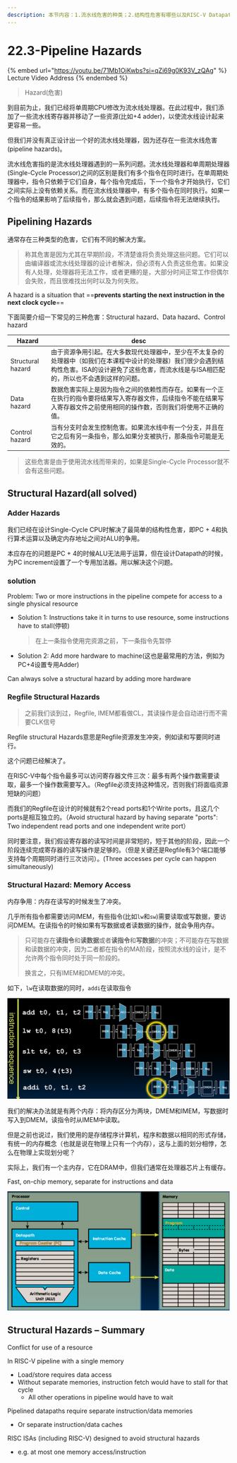 ```yaml
---
description: 本节内容：1.流水线危害的种类；2.结构性危害有哪些以及RISC-V Datapath是怎么解决的（争用Adder，争用寄存器文件，争用内存）
---
```


# 22.3-Pipeline Hazards

{% embed url="https://youtu.be/71Mb1OjKwbs?si=qZi69g0K93V_zQAg" %}
Lecture Video Address
{% endembed %}

> Hazard(危害)

到目前为止，我们已经将单周期CPU修改为流水线处理器。在此过程中，我们添加了一些流水线寄存器并移动了一些资源(比如+4 adder)，以使流水线设计起来更容易一些。

但我们并没有真正设计出一个好的流水线处理器，因为还存在一些流水线危害(pipeline hazards)。

流水线危害指的是流水线处理器遇到的一系列问题。流水线处理器和单周期处理器(Single-Cycle Processor)之间的区别是我们有多个指令在同时进行。在单周期处理器中，指令只依赖于它们自身，每个指令完成后，下一个指令才开始执行，它们之间实际上没有依赖关系。而在流水线处理器中，有多个指令在同时执行。如果一个指令的结果影响了后续指令，那么就会遇到问题，后续指令将无法继续执行。

## Pipelining Hazards

通常存在三种类型的危害，它们有不同的解决方案。

> 称其危害是因为尤其在早期阶段，不清楚谁将负责处理这些问题。它们可以由编译器或流水线处理器的设计者解决，但必须有人负责这些危害。如果没有人处理，处理器将无法工作，或者更糟的是，大部分时间正常工作但偶尔会失败，而且很难找出何时以及为何失败。

A hazard is a situation that ==**prevents starting the next instruction in the next clock cycle**==

下面简要介绍一下常见的三种危害：Structural hazard、Data hazard、Control hazard

| Hazard            | desc                                                         |
| ----------------- | ------------------------------------------------------------ |
| Structural hazard | 由于资源争用引起。在大多数现代处理器中，至少在不太复杂的处理器中（如我们在本课程中设计的处理器）我们很少会遇到结构性危害。ISA的设计避免了这些危害，而流水线是与ISA相匹配的，所以也不会遇到这样的问题。 |
| Data hazard       | 数据危害实际上是因为指令之间的依赖性而存在。如果有一个正在执行的指令要将结果写入寄存器文件，后续指令不能在结果写入寄存器文件之前使用相同的操作数，否则我们将使用不正确的值。 |
| Control hazard    | 当有分支时会发生控制危害。如果流水线中有一个分支，并且在它之后有另一条指令，那么如果分支被执行，那条指令可能是无效的。 |

> 这些危害是由于使用流水线而带来的，如果是Single-Cycle Processor就不会有这些问题。

## Structural Hazard(all solved)

### Adder Hazards

我们已经在设计Single-Cycle CPU时解决了最简单的结构性危害，即PC + 4和执行算术运算以及确定内存地址之间对ALU的争用。

本应存在的问题是PC + 4的时候ALU无法用于运算，但在设计Datapath的时候，为PC increment设置了一个专用加法器。用以解决这个问题。

### solution

Problem: Two or more instructions in the pipeline compete for access to a single physical resource

- Solution 1: Instructions take it in turns to use resource, some instructions have to stall(停顿)

    > 在上一条指令使用完资源之前，下一条指令先暂停

- Solution 2: Add more hardware to machine(这也是最常用的方法，例如为PC+4设置专用Adder)

Can always solve a structural hazard by adding more hardware

### Regfile Structural Hazards

> 之前我们谈到过，Regfile, IMEM都看做CL，其读操作是会自动进行而不需要CLK信号

Regfile structural Hazards意思是Regfile资源发生冲突，例如读和写要同时进行。

这个问题已经解决了。

在RISC-V中每个指令最多可以访问寄存器文件三次：最多有两个操作数需要读取，最多一个操作数需要写入。（Regfile必须支持这种情况，否则我们将面临资源短缺的问题）

而我们的Regfile在设计的时候就有2个read ports和1个Write ports，且这几个ports是相互独立的。（Avoid structural hazard by having separate "ports": Two independent read ports and one independent write port）

同时要注意，我们假设寄存器的读写时间是非常短的，短于其他的阶段，因此一个阶段连续完成寄存器的读写操作是足够的。（但是关键还是Regfile有3个端口能够支持每个周期同时进行三次访问）。(Three accesses per cycle can happen simultaneously)

### Structural Hazard: Memory Access

内存争用：内存在读写的时候发生了冲突。

几乎所有指令都需要访问IMEM，有些指令(比如`lw`和`sw`)需要读取或写数据，要访问DMEM。在读指令的时候如果有写数据或者读数据的操作，就会争用内存。

> 只可能存在**读指令**和**读数据**或者**读指令**和**写数据**的冲突；不可能存在写数据和读数据的冲突，因为二者都在指令的MA阶段，按照流水线的设计，是不允许两个指令同时处于同一阶段的。
>
> 换言之，只有IMEM和DMEM的冲突。

如下，`lw`在读取数据的同时，`addi`在读取指令

![Structural Hazard: Memory Access](.image/image-20240619214824424.png)

我们的解决办法就是有两个内存：将内存区分为两块，DMEM和IMEM，写数据时写入到DMEM，读指令时从IMEM中读取。

但是之前也说过，我们使用的是存储程序计算机，程序和数据以相同的形式存储，有统一的内存概念（也就是说在物理上只有一个内存），这与上面的划分相悖，怎么在物理上实现划分呢？

实际上，我们有一个主内存，它在DRAM中，但我们通常在处理器芯片上有缓存。

Fast, on-chip memory, separate for instructions and data

![Caches separate for instructions and data](.image/image-20240619133859979.png)

## Structural Hazards – Summary

Conflict for use of a resource

In RISC-V pipeline with a single memory

- Load/store requires data access
- Without separate memories, instruction fetch would have to stall for that cycle
    - All other operations in pipeline would have to wait

Pipelined datapaths require separate instruction/data memories

- Or separate instruction/data caches

RISC ISAs (including RISC-V) designed to avoid structural hazards

- e.g. at most one memory access/instruction
